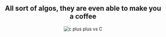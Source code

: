 <div align="center">
  
## All sort of algos, they are even able to make you a coffee

![c plus plus vs C](https://user-images.githubusercontent.com/55017307/100383031-ec809780-301c-11eb-86f1-8938c4509ddb.jpg)

</div>
